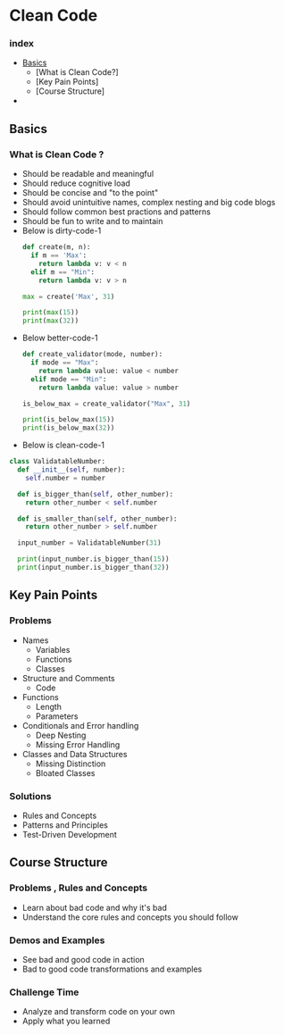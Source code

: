 # Clean Code

### index

- [Basics](#basics)
  - [What is Clean Code?]
  - [Key Pain Points]
  - [Course Structure]
- 

## Basics <a id="basics"></a>

### What is Clean Code ?

- Should be readable and meaningful
- Should reduce cognitive load
- Should be concise and "to the point"
- Should avoid unintuitive names, complex nesting and big code blogs
- Should follow common best practions and patterns
- Should be fun to write and to maintain
- Below is dirty-code-1 
  ```py
  def create(m, n):
    if m == 'Max':
      return lambda v: v < n
    elif m == "Min":
      return lambda v: v > n

  max = create('Max', 31)

  print(max(15))
  print(max(32))
  ```
- Below better-code-1
  ```py
  def create_validator(mode, number):
    if mode == "Max":
      return lambda value: value < number
    elif mode == "Min":
      return lambda value: value > number

  is_below_max = create_validator("Max", 31)

  print(is_below_max(15))
  print(is_below_max(32))
  ```
- Below is clean-code-1
```py
class ValidatableNumber:
  def __init__(self, number):
    self.number = number

  def is_bigger_than(self, other_number):
    return other_number < self.number

  def is_smaller_than(self, other_number):
    return other_number > self.number

  input_number = ValidatableNumber(31)

  print(input_number.is_bigger_than(15))
  print(input_number.is_bigger_than(32))
```

## Key Pain Points

### Problems

- Names
  - Variables
  - Functions
  - Classes
- Structure and Comments
  - Code  
- Functions
  - Length
  - Parameters 
- Conditionals and Error handling
  - Deep Nesting
  - Missing Error Handling
- Classes and Data Structures
  - Missing Distinction
  - Bloated Classes
 
### Solutions

- Rules and Concepts
- Patterns and Principles
- Test-Driven Development

## Course Structure

### Problems , Rules and Concepts

- Learn about bad code and why it's bad
- Understand the core rules and concepts you should follow

### Demos and Examples

- See bad and good code in action
- Bad to good code transformations and examples

### Challenge Time

- Analyze and transform code on your own
- Apply what you learned
